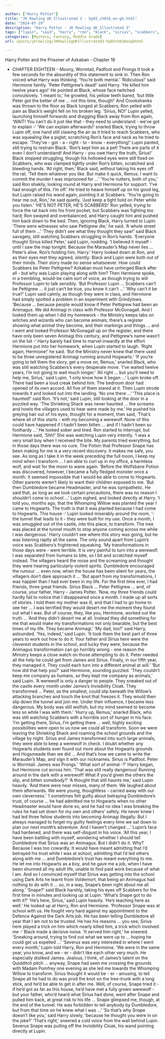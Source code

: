 ```yaml
---

author: ["Harry Potter"]
title: "JK Rowling UK Illustrated 3 - hp03_ch018_en-gb.html"
date: "2024-07-19"
description: "Harry Potter - JK Rowling UK Illustrated 3"
tags: ["lupin", "said", "harry", "ron", "black", "sirius", "scabbers", "hermione", "peter", "snape", "still", "year", "looked", "could", "would", "pettigrew", "time", "right", "thought", "month", "hogwarts", "dumbledore", "james", "like", "keep"]
categories: [Mystery, Fantasy, Middle Grade]
url: /posts/jkrowling/JKRowlingUKIllustrated3-hp03ch018engbhtml

---
```



Harry Potter and the Prisoner of Azkaban - Chapter 18
- CHAPTER EIGHTEEN -
Moony, Wormtail, Padfoot and Prongs
It took a few seconds for the absurdity of this statement to sink in. Then Ron voiced what Harry was thinking.
‘You’re both mental.’
‘Ridiculous!’ said Hermione faintly.
‘Peter Pettigrew’s dead!’ said Harry. ‘He killed him twelve years ago!’
He pointed at Black, whose face twitched convulsively.
‘I meant to,’ he growled, his yellow teeth bared, ‘but little Peter got the better of me … not this time, though!’
And Crookshanks was thrown to the floor as Black lunged at Scabbers; Ron yelled with pain as Black’s weight fell on his broken leg.
‘Sirius, NO!’ Lupin yelled, launching himself forwards and dragging Black away from Ron again, ‘WAIT! You can’t do it just like that - they need to understand - we’ve got to explain -‘
‘We can explain afterwards!’ snarled Black, trying to throw Lupin off, one hand still clawing the air as it tried to reach Scabbers, who was squealing like a piglet, scratching Ron’s face and neck as he tried to escape.
‘They’ve - got - a - right - to - know - everything!’ Lupin panted, still trying to restrain Black. ‘Ron’s kept him as a pet! There are parts of it even I don’t understand! And Harry - you owe Harry the truth, Sirius!’
Black stopped struggling, though his hollowed eyes were still fixed on Scabbers, who was clamped tightly under Ron’s bitten, scratched and bleeding hands.
‘All right, then,’ Black said, without taking his eyes off the rat. ‘Tell them whatever you like. But make it quick, Remus. I want to commit the murder I was imprisoned for …’
‘You’re nutters, both of you,’ said Ron shakily, looking round at Harry and Hermione for support. ‘I’ve had enough of this. I’m off.’
He tried to heave himself up on his good leg, but Lupin raised his wand again, pointing it at Scabbers.
‘You’re going to hear me out, Ron,’ he said quietly. ‘Just keep a tight hold on Peter while you listen.’
‘HE’S NOT PETER, HE’S SCABBERS!’ Ron yelled, trying to force the rat back into his front pocket, but Scabbers was fighting too hard; Ron swayed and overbalanced, and Harry caught him and pushed him back down to the bed. Then, ignoring Black, Harry turned to Lupin.
‘There were witnesses who saw Pettigrew die,’ he said. ‘A whole street full of them …’
‘They didn’t see what they thought they saw!’ said Black savagely, still watching Scabbers struggling in Ron’s hands.
‘Everyone thought Sirius killed Peter,’ said Lupin, nodding. ‘I believed it myself - until I saw the map tonight. Because the Marauder’s Map never lies … Peter’s alive. Ron’s holding him, Harry.’
Harry looked down at Ron, and as their eyes met they agreed, silently: Black and Lupin were both out of their minds. Their story made no sense whatsoever. How could Scabbers be Peter Pettigrew? Azkaban must have unhinged Black after all - but why was Lupin playing along with him?
Then Hermione spoke, in a trembling, would-be calm sort of voice, as though trying to will Professor Lupin to talk sensibly.
‘But Professor Lupin … Scabbers can’t be Pettigrew … it just can’t be true, you know it can’t …’
‘Why can’t it be true?’ Lupin said calmly, as though they were in class, and Hermione had simply spotted a problem in an experiment with Grindylows.
‘Because … because people would know if Peter Pettigrew had been an Animagus. We did Animagi in class with Professor McGonagall. And I looked them up when I did my homework - the Ministry keeps tabs on witches and wizards who can become animals; there’s a register showing what animal they become, and their markings and things … and I went and looked Professor McGonagall up on the register, and there have only been seven Animagi this century, and Pettigrew’s name wasn’t on the list -‘
Harry barely had time to marvel inwardly at the effort Hermione put into her homework, when Lupin started to laugh.
‘Right again, Hermione!’ he said. ‘But the Ministry never knew that there used to be three unregistered Animagi running around Hogwarts.’
‘If you’re going to tell them the story, get a move on, Remus,’ snarled Black, who was still watching Scabbers’s every desperate move. ‘I’ve waited twelve years, I’m not going to wait much longer.’
‘All right … but you’ll need to help me, Sirius,’ said Lupin, ‘I only know how it began …’
Lupin broke off. There had been a loud creak behind him. The bedroom door had opened of its own accord. All five of them stared at it. Then Lupin strode towards it and looked out into the landing.
‘No one there …’
‘This place is haunted!’ said Ron.
‘It’s not,’ said Lupin, still looking at the door in a puzzled way. ‘The Shrieking Shack was never haunted … the screams and howls the villagers used to hear were made by me.’
He pushed his greying hair out of his eyes, thought for a moment, then said, ‘That’s where all of this starts - with my becoming a werewolf. None of this could have happened if I hadn’t been bitten … and if I hadn’t been so foolhardy …’
He looked sober and tired. Ron started to interrupt, but Hermione said, ‘Shh!’ She was watching Lupin very intently.
‘I was a very small boy when I received the bite. My parents tried everything, but in those days there was no cure. The Potion that Professor Snape has been making for me is a very recent discovery. It makes me safe, you see. As long as I take it in the week preceding the full moon, I keep my mind when I transform … I am able to curl up in my office, a harmless wolf, and wait for the moon to wane again.
‘Before the Wolfsbane Potion was discovered, however, I became a fully fledged monster once a month. It seemed impossible that I would be able to come to Hogwarts. Other parents weren’t likely to want their children exposed to me.
‘But then Dumbledore became Headmaster, and he was sympathetic. He said that, as long as we took certain precautions, there was no reason I shouldn’t come to school …’ Lupin sighed, and looked directly at Harry. ‘I told you, months ago, that the Whomping Willow was planted the year I came to Hogwarts. The truth is that it was planted because I had come to Hogwarts. This house -‘ Lupin looked miserably around the room, ‘- the tunnel that leads to it - they were built for my use. Once a month, I was smuggled out of the castle, into this place, to transform. The tree was placed at the tunnel mouth to stop anyone coming across me while I was dangerous.’
Harry couldn’t see where this story was going, but he was listening raptly all the same. The only sound apart from Lupin’s voice was Scabbers’s frightened squeaking.
‘My transformations in those days were - were terrible. It is very painful to turn into a werewolf. I was separated from humans to bite, so I bit and scratched myself instead. The villagers heard the noise and the screaming and thought they were hearing particularly violent spirits. Dumbledore encouraged the rumour … even now, when the house has been silent for years, the villagers don’t dare approach it …
‘But apart from my transformations, I was happier than I had ever been in my life. For the first time ever, I had friends, three great friends. Sirius Black … Peter Pettigrew … and, of course, your father, Harry - James Potter.
‘Now, my three friends could hardly fail to notice that I disappeared once a month. I made up all sorts of stories. I told them my mother was ill, and that I had to go home to see her … I was terrified they would desert me the moment they found out what I was. But of course, they, like you, Hermione, worked out the truth …
‘And they didn’t desert me at all. Instead they did something for me that would make my transformations not only bearable, but the best times of my life. They became Animagi.’
‘My dad, too?’ said Harry, astounded.
‘Yes, indeed,’ said Lupin. ‘It took them the best part of three years to work out how to do it. Your father and Sirius here were the cleverest students in the school, and lucky they were, because the Animagus transformation can go horribly wrong - one reason the Ministry keeps a close watch on those attempting to do it. Peter needed all the help he could get from James and Sirius. Finally, in our fifth year, they managed it. They could each turn into a different animal at will.’
‘But how did that help you?’ said Hermione, sounding puzzled.
‘They couldn’t keep me company as humans, so they kept me company as animals,’ said Lupin. ‘A werewolf is only a danger to people. They sneaked out of the castle every month under James’s Invisibility Cloak. They transformed … Peter, as the smallest, could slip beneath the Willow’s attacking branches and touch the knot that freezes it. They would then slip down the tunnel and join me. Under their influence, I became less dangerous. My body was still wolfish, but my mind seemed to become less so while I was with them.’
‘Hurry up, Remus,’ snarled Black, who was still watching Scabbers with a horrible sort of hunger in his face.
‘I’m getting there, Sirius, I’m getting there … well, highly exciting possibilities were open to us now we could all transform. Soon we were leaving the Shrieking Shack and roaming the school grounds and the village by night. Sirius and James transformed into such large animals, they were able to keep a werewolf in check. I doubt whether any Hogwarts students ever found out more about the Hogwarts grounds and Hogsmeade than we did … And that’s how we came to write the Marauder’s Map, and sign it with our nicknames. Sirius is Padfoot. Peter is Wormtail. James was Prongs.’
‘What sort of animal -?’ Harry began, but Hermione cut across him.
‘That was still really dangerous! Running around in the dark with a werewolf! What if you’d given the others the slip, and bitten somebody?’
‘A thought that still haunts me,’ said Lupin heavily. ‘And there were near misses, many of them. We laughed about them afterwards. We were young, thoughtless - carried away with our own cleverness.’
‘I sometimes felt guilty about betraying Dumbledore’s trust, of course … he had admitted me to Hogwarts when no other Headmaster would have done so, and he had no idea I was breaking the rules he had set down for my own and others’ safety. He never knew I had led three fellow students into becoming Animagi illegally. But I always managed to forget my guilty feelings every time we sat down to plan our next month’s adventure. And I haven’t changed …’
Lupin’s face had hardened, and there was self-disgust in his voice. ‘All this year, I have been battling with myself, wondering whether I should tell Dumbledore that Sirius was an Animagus. But I didn’t do it. Why? Because I was too cowardly. It would have meant admitting that I’d betrayed his trust while I was at school, admitting that I’d led others along with me … and Dumbledore’s trust has meant everything to me. He let me into Hogwarts as a boy, and he gave me a job, when I have been shunned all my adult life, unable to find paid work because of what I am. And so I convinced myself that Sirius was getting into the school using Dark Arts he learnt from Voldemort, that being an Animagus had nothing to do with it … so, in a way, Snape’s been right about me all along.’
‘Snape?’ said Black harshly, taking his eyes off Scabbers for the first time in minutes and looking up at Lupin. ‘What’s Snape got to do with it?’
‘He’s here, Sirius,’ said Lupin heavily. ‘He’s teaching here as well.’ He looked up at Harry, Ron and Hermione.
‘Professor Snape was at school with us. He fought very hard against my appointment to the Defence Against the Dark Arts job. He has been telling Dumbledore all year that I am not to be trusted. He has his reasons … you see, Sirius here played a trick on him which nearly killed him, a trick which involved me -‘
Black made a derisive noise.
‘It served him right,’ he sneered. ‘Sneaking around, trying to find out what we were up to … hoping he could get us expelled …’
‘Severus was very interested in where I went every month,’ Lupin told Harry, Ron and Hermione. ‘We were in the same year, you know, and we - er - didn’t like each other very much. He especially disliked James. Jealous, I think, of James’s talent on the Quidditch pitch … anyway, Snape had seen me crossing the grounds with Madam Pomfrey one evening as she led me towards the Whomping Willow to transform. Sirius thought it would be - er - amusing, to tell Snape all he had to do was prod the knot on the tree-trunk with a long stick, and he’d be able to get in after me. Well, of course, Snape tried it - if he’d got as far as this house, he’d have met a fully grown werewolf - but your father, who’d heard what Sirius had done, went after Snape and pulled him back, at great risk to his life … Snape glimpsed me, though, at the end of the tunnel. He was forbidden to tell anybody by Dumbledore, but from that time on he knew what I was …’
‘So that’s why Snape doesn’t like you,’ said Harry slowly, ‘because he thought you were in on the joke?’
‘That’s right,’ sneered a cold voice from the wall behind Lupin.
Severus Snape was pulling off the Invisibility Cloak, his wand pointing directly at Lupin.
